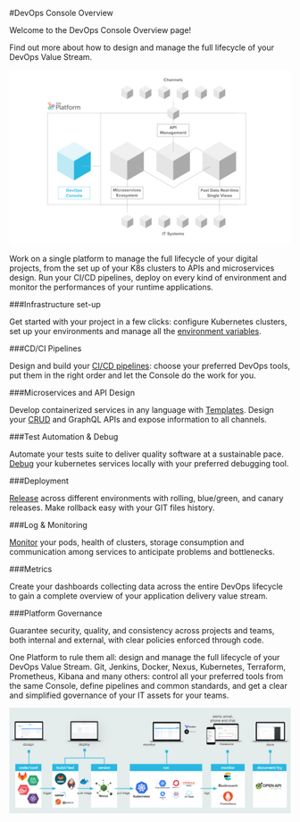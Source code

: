 #DevOps Console Overview

Welcome to the DevOps Console Overview page!

Find out more about how to design and manage the full lifecycle of your DevOps Value Stream.


![image alt text](img/devops_console.png)

Work on a single platform to manage the full lifecycle of your digital projects, from the set up of your K8s clusters to APIs and
microservices design. Run your CI/CD pipelines, deploy on every kind of environment and monitor the performances of your
runtime applications.


###Infrastructure set-up

Get started with your project in a few clicks: configure Kubernetes clusters, set up your environments and manage all the [environment variables](../development_suite/overview-dev-suite.md).

###CD/CI Pipelines

Design and build your [CI/CD pipelines](../development_suite/deploy/deploy.md): choose your preferred DevOps tools, put them in the right order and let the Console do the work for you.

###Microservices and API Design

Develop containerized services in any language with [Templates](../../runtime_suite/overview-runtime-suite/#microservices-marketplace.md). Design your [CRUD](../development_suite/api-console/api-design/crud_advanced.md) and GraphQL APIs and expose information to all channels.

###Test Automation & Debug

Automate your tests suite to deliver quality software at a sustainable pace. [Debug](../../development_suite/debugging/telepresence/) your kubernetes services locally with your preferred debugging tool.

###Deployment

[Release](../deploy/deploy/#deploy-details-page.md) across different environments with rolling, blue/green, and canary releases. Make rollback easy with your GIT files history.

###Log & Monitoring

[Monitor](../../development_suite/monitoring/monitoring/) your pods, health of clusters, storage consumption and communication among services to anticipate problems and bottlenecks.

###Metrics

Create your dashboards collecting data across the entire DevOps lifecycle to gain a complete overview of your application delivery value stream.

###Platform Governance

Guarantee security, quality, and consistency across projects and teams, both internal and external, with clear policies enforced through code.


One Platform to rule them all: design and manage the full lifecycle of your DevOps Value Stream.
Git, Jenkins, Docker, Nexus, Kubernetes, Terraform, Prometheus, Kibana and many others: control all your preferred tools from the same Console, define pipelines and common standards, and get a clear and simplified governance of your IT assets for your teams.


![image alt text](img/valuestream.png)
